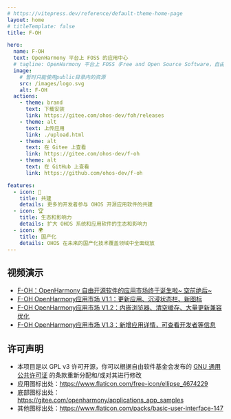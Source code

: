 ```yaml
---
# https://vitepress.dev/reference/default-theme-home-page
layout: home
# titleTemplate: false
title: F-OH

hero:
  name: F-OH
  text: OpenHarmony 平台上 FOSS 的应用中心
  # tagline: OpenHarmony 平台上 FOSS（Free and Open Source Software，自由开源软件）的应用中心，并提供下载安装支持
  image:
    # 暂时只能使用public目录内的资源
    src: /images/logo.svg
    alt: F-OH
  actions:
    - theme: brand
      text: 下载安装
      link: https://gitee.com/ohos-dev/foh/releases
    - theme: alt
      text: 上传应用
      link: ./upload.html
    - theme: alt
      text: 在 Gitee 上查看
      link: https://gitee.com/ohos-dev/f-oh
    - theme: alt
      text: 在 GitHub 上查看
      link: https://github.com/ohos-dev/f-oh

features:
  - icon: 🚄
    title: 共建
    details: 更多的开发者参与 OHOS 开源应用软件的共建
  - icon: 🏆
    title: 生态和影响力
    details: 扩大 OHOS 系统和应用软件的生态和影响力
  - icon: 🌍
    title: 国产化
    details: OHOS 在未来的国产化技术覆盖领域中全面绽放
---
```


<script setup lang="ts">
  import Home from './Home.vue'
</script>

<Home />

<!-- 由于 home 布局没有 Markdown 的样式，所以要手动添加一个样式 -->
<div class="vp-doc external-link-icon-enabled container">

## 视频演示

- [F-OH：OpenHarmony 自由开源软件的应用市场终于诞生啦~ 空前绝后~](https://www.bilibili.com/video/BV1dM411N7CG)
- [F-OH OpenHarmony应用市场 V1.1：更新应用、沉浸状态栏、新图标](https://www.bilibili.com/video/BV1ig4y1u7dD)
- [F-OH OpenHarmony应用市场 V1.2：内嵌浏览器、清空缓存、大量更新兼容优化](https://www.bilibili.com/video/BV1LP411S79y)
- [F-OH OpenHarmony应用市场 V1.3：新增应用详情，可查看开发者等信息](https://www.bilibili.com/video/BV1Th4y1Z7sm)

## 许可声明

- 本项目是以 GPL v3 许可开源，你可以根据自由软件基金会发布的 [GNU 通用公共许可证](https://www.gnu.org/licenses/gpl.html) 的条款重新分配和/或对其进行修改
- 应用图标出处：<https://www.flaticon.com/free-icon/ellipse_4674229>
- 底部图标出处：<https://gitee.com/openharmony/applications_app_samples>
- 其他图标出处：<https://www.flaticon.com/packs/basic-user-interface-147>

</div>
